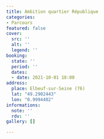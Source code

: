 ```yaml
---
title: Ambition quartier République
categories:
- Parcours
featured: false
cover:
  src: ''
  alt: ''
  legend: ''
booking:
  state: ''
  period: ''
  dates:
  - date: 2021-10-01 18:00
address:
  place: Elbeuf-sur-Seine (76)
  lat: "49.2902443"
  lon: "0.9994402"
informations:
  note: ''
  rdv: ''
gallery: []

---
```

